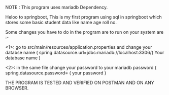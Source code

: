 NOTE : This program uses mariadb Dependency.

Heloo to springboot, This is my first program using sql in springboot which stores some basic student data like name age roll no.


Some changes you have to do in the program are to run on your system are :-

<1>: go to  src/main/resources/application.properties    and change your databse name  ( spring.datasource.url=jdbc:mariadb://localhost:3306/( Your database name ) 

<2>: in the same file change your password to your mariadb password  ( spring.datasource.password= ( your password )


THE PROGRAM IS TESTED AND VERIFIED ON POSTMAN AND ON ANY BROWSER.
